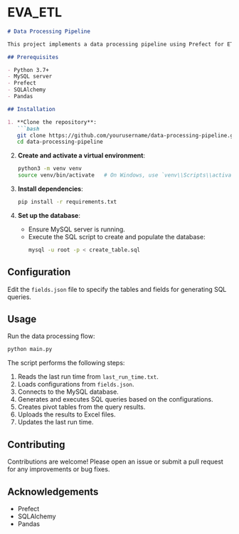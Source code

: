 # EVA_ETL
```markdown
# Data Processing Pipeline

This project implements a data processing pipeline using Prefect for ETL (Extract, Transform, Load) tasks. The pipeline reads data from a MySQL database, processes it to create pivot tables, and uploads the results to Excel files.

## Prerequisites

- Python 3.7+
- MySQL server
- Prefect
- SQLAlchemy
- Pandas

## Installation

1. **Clone the repository**:
   ```bash
   git clone https://github.com/yourusername/data-processing-pipeline.git
   cd data-processing-pipeline
   ```

2. **Create and activate a virtual environment**:
   ```bash
   python3 -m venv venv
   source venv/bin/activate   # On Windows, use `venv\\Scripts\\activate`
   ```

3. **Install dependencies**:
   ```bash
   pip install -r requirements.txt
   ```

4. **Set up the database**:
    - Ensure MySQL server is running.
    - Execute the SQL script to create and populate the database:
      ```bash
      mysql -u root -p < create_table.sql
      ```

## Configuration

Edit the `fields.json` file to specify the tables and fields for generating SQL queries.

## Usage

Run the data processing flow:
```bash
python main.py
```

The script performs the following steps:

1. Reads the last run time from `last_run_time.txt`.
2. Loads configurations from `fields.json`.
3. Connects to the MySQL database.
4. Generates and executes SQL queries based on the configurations.
5. Creates pivot tables from the query results.
6. Uploads the results to Excel files.
7. Updates the last run time.


## Contributing

Contributions are welcome! Please open an issue or submit a pull request for any improvements or bug fixes.

## Acknowledgements

- Prefect
- SQLAlchemy
- Pandas

